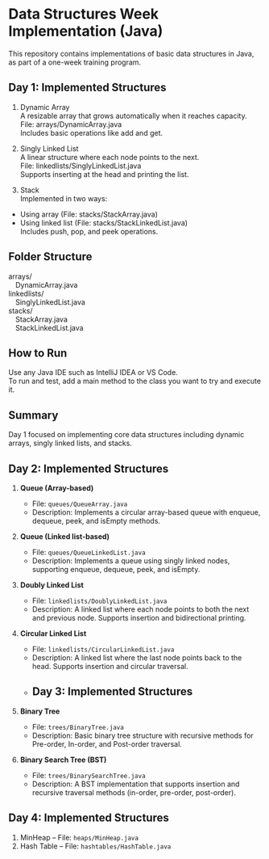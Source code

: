 # Data Structures Week Implementation (Java)

This repository contains implementations of basic data structures in Java, as part of a one-week training program.

## Day 1: Implemented Structures

1. Dynamic Array  
   A resizable array that grows automatically when it reaches capacity.  
   File: arrays/DynamicArray.java  
   Includes basic operations like add and get.

2. Singly Linked List  
   A linear structure where each node points to the next.  
   File: linkedlists/SinglyLinkedList.java  
   Supports inserting at the head and printing the list.

3. Stack  
   Implemented in two ways:
- Using array (File: stacks/StackArray.java)
- Using linked list (File: stacks/StackLinkedList.java)  
  Includes push, pop, and peek operations.

## Folder Structure

arrays/  
 DynamicArray.java  
linkedlists/  
 SinglyLinkedList.java  
stacks/  
 StackArray.java  
 StackLinkedList.java

## How to Run

Use any Java IDE such as IntelliJ IDEA or VS Code.  
To run and test, add a main method to the class you want to try and execute it.

## Summary

Day 1 focused on implementing core data structures including dynamic arrays, singly linked lists, and stacks.




## Day 2: Implemented Structures

1. **Queue (Array-based)**  
   - File: `queues/QueueArray.java`  
   - Description: Implements a circular array-based queue with enqueue, dequeue, peek, and isEmpty methods.

2. **Queue (Linked list-based)**  
   - File: `queues/QueueLinkedList.java`  
   - Description: Implements a queue using singly linked nodes, supporting enqueue, dequeue, peek, and isEmpty.

3. **Doubly Linked List**  
   - File: `linkedlists/DoublyLinkedList.java`  
   - Description: A linked list where each node points to both the next and previous node. Supports insertion and bidirectional printing.

4. **Circular Linked List**  
   - File: `linkedlists/CircularLinkedList.java`  
   - Description: A linked list where the last node points back to the head. Supports insertion and circular traversal.
   - ## Day 3: Implemented Structures

1. **Binary Tree**  
   - File: `trees/BinaryTree.java`  
   - Description: Basic binary tree structure with recursive methods for Pre-order, In-order, and Post-order traversal.

2. **Binary Search Tree (BST)**  
   - File: `trees/BinarySearchTree.java`  
   - Description: A BST implementation that supports insertion and recursive traversal methods (in-order, pre-order, post-order).

## Day 4: Implemented Structures

1. MinHeap – File: `heaps/MinHeap.java`
2. Hash Table – File: `hashtables/HashTable.java`

